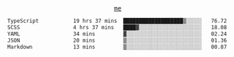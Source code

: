<p align="center">
  <samp>
    <a href="https://yiwwhl.com">me</a>
  </samp>
</p>

<!--START_SECTION:waka-->

```txt
TypeScript           19 hrs 37 mins  ███████████████████▒░░░░░   76.72 %
SCSS                 4 hrs 37 mins   ████▓░░░░░░░░░░░░░░░░░░░░   18.08 %
YAML                 34 mins         ▓░░░░░░░░░░░░░░░░░░░░░░░░   02.24 %
JSON                 20 mins         ▒░░░░░░░░░░░░░░░░░░░░░░░░   01.36 %
Markdown             13 mins         ▒░░░░░░░░░░░░░░░░░░░░░░░░   00.87 %
```

<!--END_SECTION:waka-->